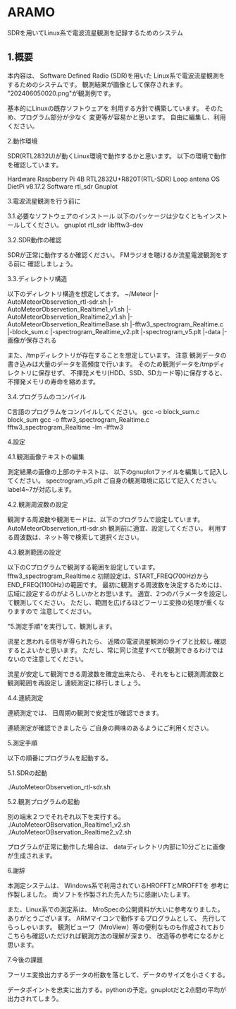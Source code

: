 # ARAMO
SDRを用いてLinux系で電波流星観測を記録するためのシステム

## 1.概要

本内容は、
Software Defined Radio (SDR)を用いた
Linux系で電波流星観測をするためのシステムです。
観測結果が画像として保存されます。
"202406050020.png"が観測例です。

基本的にLinuxの既存ソフトウェアを
利用する方針で構築しています。
そのため、プログラム部分が少なく
変更等が容易かと思います。
自由に編集し、利用ください。


2.動作環境

SDR(RTL2832U)が動くLinux環境で動作するかと思います。
以下の環境で動作を確認しています。

Hardware
	Raspberry Pi 4B
	RTL2832U+R820T(RTL-SDR)
	Loop antena
OS
	DietPi v8.17.2
Software
	rtl_sdr
	Gnuplot

3.電波流星観測を行う前に

3.1.必要なソフトウェアのインストール
以下のパッケージは少なくともインストールしてください。
gnuplot rtl_sdr libfftw3-dev

3.2.SDR動作の確認

SDRが正常に動作するか確認ください。
FMラジオを聴けるか流星電波観測をする前に
確認しましょう。

3.3.ディレクトリ構造

以下のディレクトリ構造を想定してます。
~/Meteor
  |-AutoMeteorObservetion_rtl-sdr.sh
  |-AutoMeteorObservetion_Realtime1_v1.sh
  |-AutoMeteorObservetion_Realtime2_v1.sh
  |-AutoMeteorObservetion_RealtimeBase.sh
  |-fftw3_spectrogram_Realtime.c
  |-block_sum.c
  |-spectrogram_Realtime_v2.plt
  |-spectrogram_v5.plt
  |-data
     |-画像が保存される

また、/tmpディレクトリが存在することを想定しています。
注意
観測データの書き込みは大量のデータを高頻度で行います。
そのため観測データを/tmpディレクトリに保存せず、
不揮発メモリ(HDD、SSD、SDカード等)に保存すると、
不揮発メモリの寿命を縮めます。

3.4.プログラムのコンパイル

C言語のプログラムをコンパイルしてください。
gcc -o block_sum.c block_sum
gcc -o fftw3_spectrogram_Realtime.c fftw3_spectrogram_Realtime -lm -lfftw3

4.設定

4.1.観測画像テキストの編集

測定結果の画像の上部のテキストは、
以下のgnuplotファイルを編集して記入してください。
spectrogram_v5.plt
ご自身の観測環境に応じて記入ください。
label4~7が対応します。

4.2.観測周波数の設定

観測する周波数や観測モードは、以下のプログラムで設定しています。
AutoMeteorObservetion_rtl-sdr.sh
観測前に適宜、設定してください。
利用する周波数は、ネット等で検索して選択ください。

4.3.観測範囲の設定

以下のCプログラムで観測する範囲を設定しています。
fftw3_spectrogram_Realtime.c
初期設定は、START_FREQ(700Hz)からEND_FREQ(1100Hz)の範囲です。
最初に観測する周波数を決定するためには、
広域に設定するのがよろしいかとお思います。
適宜、2つのパラメータを設定して観測してください。
ただし、範囲を広げるほどフーリエ変換の処理が重くなりますので
注意してください。

"5.測定手順"を実行して、観測します。

流星と思われる信号が得られたら、
近隣の電波流星観測のライブと比較し
確認するとよいかと思います。
ただし、常に同じ流星すべてが観測できるわけではないので注意してください。

流星が安定して観測できる周波数を確定出来たら、
それをもとに観測周波数と観測範囲を再設定し
連続測定に移行しましょう。

4.4.連続測定

連続測定では、
日周期の観測で安定性が確認できます。

連続測定が確認できましたら
ご自身の興味のあるようにご利用ください。

5.測定手順

以下の順番にプログラムを起動する。

5.1.SDRの起動

./AutoMeteorObservetion_rtl-sdr.sh

5.2.観測プログラムの起動

別の端末２つでそれぞれ以下を実行する。
./AutoMeteorOBservation_Realtime1_v2.sh
./AutoMeteorOBservation_Realtime2_v2.sh

プログラムが正常に動作した場合は、
dataディレクトリ内部に10分ごとに画像が生成されます。

6.謝辞

本測定システムは、
Windows系で利用されているHROFFTとMROFFTを
参考に作製しました。
両ソフトを作製された先人たちに感謝いたします。

また、Linux系での測定系は、
MroSpecの公開資料が大いに参考なりました。
ありがとうございます。
ARMマイコンで動作するプログラムとして、
先行してらっしゃいます。
観測ビューワ（MroView）等の便利なものも作成されており
こちらも確認いただければ観測方法の理解が深まり、
改造等の参考になるかと思います。

7.今後の課題

フーリエ変換出力するデータの桁数を落として、データのサイズを小さくする。

データポイントを忠実に出力する。pythonの予定。gnuplotだと2点間の平均が出力されてしまう。
